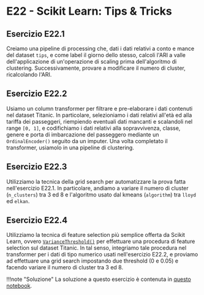# E22 - Scikit Learn: Tips & Tricks

## Esercizio E22.1

Creiamo una pipeline di processing che, dati i dati relativi a conto e mance del dataset `tips`, e come label il giorno dello stesso, calcoli l'ARI a valle dell'applicazione di un'operazione di scaling prima dell'algoritmo di clustering. Successivamente, provare a modificare il numero di cluster, ricalcolando l'ARI.

## Esercizio E22.2

Usiamo un column transformer per filtrare e pre-elaborare i dati contenuti nel dataset Titanic. In particolare, selezioniamo i dati relativi all'età ed alla tariffa dei passeggeri, riempiendo eventuali dati mancanti e scalandoli nel range `[0, 1]`, e codifichiamo i dati relativi alla sopravvivenza, classe, genere e porta di imbarcazione del passeggero mediante un `OrdinalEncoder()` seguito da un imputer. Una volta completato il transformer, usiamolo in una pipeline di clustering.

## Esercizio E22.3

Utilizziamo la tecnica della grid search per automatizzare la prova fatta nell'esercizio E22.1. In particolare, andiamo a variare il numero di cluster (`n_clusters`) tra 3 ed 8 e l'algoritmo usato dal kmeans (`algorithm`) tra `lloyd` ed `elkan`.

## Esercizio E22.4

Utilizziamo la tecnica di feature selection più semplice offerta da Scikit Learn, ovvero [`VarianceThreshold()`](http://scikit-learn.org/stable/modules/generated/sklearn.feature_selection.VarianceThreshold.html) per effettuare una procedura di feature selection sul dataset Titanic. In tal senso, integriamo tale procedura nel transformer per i dati di tipo numerico usati nell'esercizio E22.2, e proviamo ad effettuare una grid search impostando due threshold (0 e 0.05) e facendo variare il numero di cluster tra 3 ed 8.

!!!note "Soluzione"
    La soluzione a questo esercizio è contenuta in [questo notebook](solution.ipynb).
